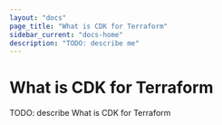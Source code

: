 ```yaml
---
layout: "docs"
page_title: "What is CDK for Terraform"
sidebar_current: "docs-home"
description: "TODO: describe me"
---
```


# What is CDK for Terraform

TODO: describe What is CDK for Terraform
